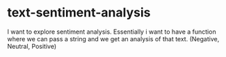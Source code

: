 # text-sentiment-analysis
 I want to explore sentiment analysis. Essentially i want to have a function where we can pass a string and we get an analysis of that text. (Negative, Neutral, Positive)
